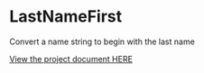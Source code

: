 # LastNameFirst
Convert a name string to begin with the last name

<a HREF=https://github.com/cueballify/LastNameFirst/blob/master/src/lastnamefirst/Last%20name%20first.pdf>View the project document HERE</a>
